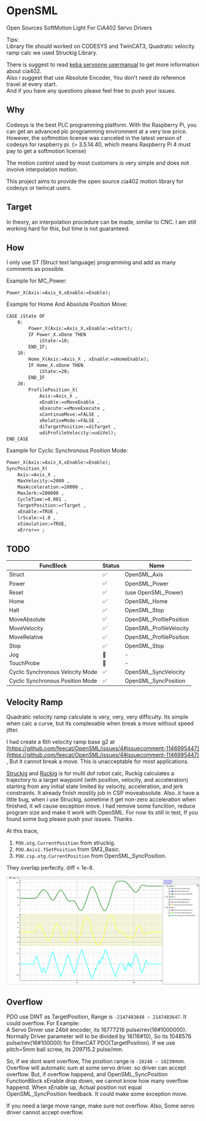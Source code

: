 # OpenSML

Open Sources SoftMotion Light For CiA402 Servo Drivers  

Tips:  
Library file should worked on CODESYS and TwinCAT3, Quadratic velocity ramp calc we used Struckig Library.

There is suggest to read [keba servoone usermanual](https://support.keba.com/cds/online/#doc/01-SOCANOPETHCAT-bh-en/01-SOCANOPETHCAT-bh-en) to get more information about cia402.  
Also i suggest that use Absolute Encoder, You don't need do reference travel at every start.  
And if you have any questions please feel free to push your issues.  

## Why

Codesys is the best PLC programming platform. With the Raspberry Pi, you can get an advanced plc programming environment at a very low price. However, the softmotion license was canceled in the latest version of codesys for raspberry pi. (> 3.5.14.40, which means Raspberry Pi 4 must pay to get a softmotion license)

The motion control used by most customers is very simple and does not involve interpolation motion.

This project aims to provide the open source cia402 motion library for codesys or twincat users.

## Target

In theory, an interpolation procedure can be made, similar to CNC. I am still working hard for this, but time is not guaranteed.

## How
I only use ST (Struct text language) programming and add as many comments as possible.

Example for MC_Power:
```
Power_X(Axis:=Axis_X,xEnable:=Enable);
```

Example for Home And Absolute Position Move:

```
CASE iState OF
	0:
		Power_X(Axis:=Axis_X,xEnable:=xStart);
		IF Power_X.xDone THEN
			iState:=10;
		END_IF;
	10:
		Home_X(Axis:=Axis_X , xEnable:=xHomeEnable);
		IF Home_X.xDone THEN
			iState:=20;
		END_IF
	20:
		ProfilePosition_X(
			Axis:=Axis_X , 
			xEnable:=xMoveEnable , 
			xExecute:=xMoveExecute , 
			xContinueMove:=FALSE , 
			xRelativeMode:=FALSE , 
			diTargetPosition:=diTarget , 
			udiProfileVelocity:=udiVel);
END_CASE
```

Example for Cyclic Synchronous Position Mode:

```
Power_X(Axis:=Axis_X,xEnable:=Enable);
SyncPosition_X(
	Axis:=Axis_X , 
	MaxVelocity:=2000 , 
	MaxAcceleration:=20000 , 
	MaxJerk:=200000 , 
	CycleTime:=0.001 , 
	TargetPosition:=rTarget , 
	xEnable:=TRUE , 
	lrScale:=1.0 , 
	xSimulation:=TRUE,
	xError=> ;
```


## TODO
|FuncBlock| Status | Name |
| --- |---| --- |
|Struct|:white_check_mark:|OpenSML_Axis|
|Power|:white_check_mark:|OpenSML_Power|
|Reset|:white_check_mark:|(use OpenSML_Power)|
|Home|:white_check_mark:|OpenSML_Home|
|Halt|:white_check_mark:|OpenSML_Stop|
|MoveAbsolute|:white_check_mark:|OpenSML_ProfilePosition|
|MoveVelocity|:white_check_mark:|OpenSML_ProfileVelocity|
|MoveRelative|:white_check_mark:|OpenSML_ProfilePosition|
|Stop|:white_check_mark:|OpenSML_Stop|
|Jog|:construction:|-|
|TouchProbe|:construction:|-|
| Cyclic Synchronous Velocity Mode |:white_check_mark:|OpenSML_SyncVelocity|
| Cyclic Synchronous Position Mode |:white_check_mark:|OpenSML_SyncPosition|

## Velocity Ramp

Quadratic velocity ramp calculate is very, very, very difficulty. Its simple when calc a curve, but its complexable when break a move without speed jitter.  

I had create a 6th velocity ramp base g2 at [https://github.com/feecat/OpenSML/issues/4#issuecomment-1146995447](https://github.com/feecat/OpenSML/issues/4#issuecomment-1146995447) , But it cannot break a move. This is unacceptable for most applications.  

[Struckig](https://github.com/stefanbesler/struckig) and [Ruckig](https://github.com/pantor/ruckig) is for multi dof robot calc, Ruckig calculates a trajectory to a target waypoint (with position, velocity, and acceleration) starting from any initial state limited by velocity, acceleration, and jerk constraints. It already finish mostily job in CSP moveabsolute. Also..it have a little bug, when i use Struckig, sometime it get non-zero acceleration when finished, it wll cause exception move. I had remove some funcition, reduce program size and make it work with OpenSML. For now its still in test, If you found some bug please push your issues. Thanks.

At this trace,  
1. `POU.otg.CurrentPosition` from struckig.
2. `POU.Axis1.fSetPosition` from SM3_Basic.
3. `POU.csp.otg.CurrentPosition` from OpenSML_SyncPosition.

They overlap perfectly, diff < 1e-8.

![](/img/1.png)  

## Overflow

PDO use DINT as TargetPosition, Range is `-2147483648 ~ 2147483647`. It could overflow. For Example:  
A Servo Driver use 24bit encoder, its 16777216 pulse/rev(16#1000000). Normally Driver parameter will to be divided by 16(16#10), So its 1048576 pulse/rev(16#100000) for EtherCAT PDO(TargetPosition). If we use pitch=5mm ball screw, its 209715.2 pulse/mm.  

So, if we dont want overflow, The position range is `-10240 ~ 10239`mm.  
Overflow will automatic sum at some servo driver. so driver can accept overflow. But, if overflow happend, and OpenSML_SyncPosition FunctionBlock xEnable drop down, we cannot know how many overflow happend. When xEnable up, Actual position not equal OpenSML_SyncPosition feedback. It could make some exception move.  

If you need a large move range, make sure not overflow. Also, Some servo driver cannot accept overflow.  






